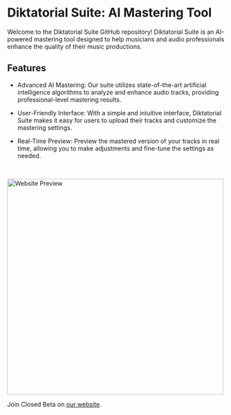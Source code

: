 # Diktatorial Suite: AI Mastering Tool

Welcome to the Diktatorial Suite GitHub repository! Diktatorial Suite is an AI-powered mastering tool designed to help musicians and audio professionals enhance the quality of their music productions.

## Features

* Advanced AI Mastering: Our suite utilizes state-of-the-art artificial intelligence algorithms to analyze and enhance audio tracks, providing professional-level mastering results.
  
* User-Friendly Interface: With a simple and intuitive interface, Diktatorial Suite makes it easy for users to upload their tracks and customize the mastering settings.
  
* Real-Time Preview: Preview the mastered version of your tracks in real time, allowing you to make adjustments and fine-tune the settings as needed.
<br>

[<img src="https://github.com/diktatorial/.github/assets/66077909/d7d4605b-5eff-4ddf-bbe2-3b0ac54b9caa" alt="Website Preview" width="500">](https://diktatorial.com)



  Join Closed Beta on [our website](https://www.diktatorial.com).
